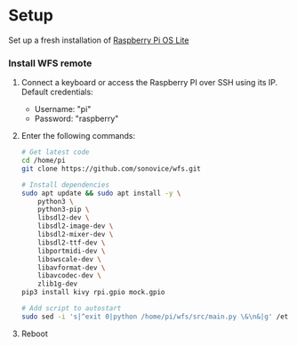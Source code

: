 # Setup
Set up a fresh installation of [Raspberry Pi OS Lite](https://www.raspberrypi.org/software/operating-systems/#raspberry-pi-os-32-bit)



### Install WFS remote
1. Connect a keyboard or access the Raspberry PI over SSH using its IP. Default credentials:
   * Username: "pi"  
   * Password: "raspberry"

2. Enter the following commands:

   ```bash
   # Get latest code
   cd /home/pi
   git clone https://github.com/sonovice/wfs.git
   
   # Install dependencies
   sudo apt update && sudo apt install -y \
       python3 \
       python3-pip \
       libsdl2-dev \
       libsdl2-image-dev \
       libsdl2-mixer-dev \
       libsdl2-ttf-dev \
       libportmidi-dev \
       libswscale-dev \
       libavformat-dev \
       libavcodec-dev \
       zlib1g-dev
   pip3 install kivy rpi.gpio mock.gpio

   # Add script to autostart
   sudo sed -i 's|^exit 0|python /home/pi/wfs/src/main.py \&\n&|g' /etc/rc.local
   ```
3. Reboot
